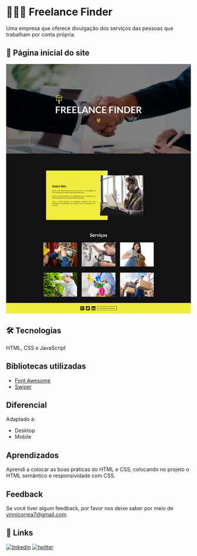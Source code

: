 
# 👨🏻‍💼 Freelance Finder

Uma empresa que oferece divulgação dos serviços das pessoas que trabalham por conta própria.


## 📃 Página inicial do site

<p align="center">
  <img alt="" src="print-page.jpeg">
</p>


## 🛠 Tecnologias
HTML, CSS e JavaScript


## Bibliotecas utilizadas
 - [Font Awesome](https://fontawesome.com/)
 - [Swiper](https://swiperjs.com/)


## Diferencial
Adaptado à:
 - Desktop
 - Mobile


## Aprendizados

Aprendi a colocar as boas práticas do HTML e CSS, colocando no projeto o HTML semântico e responsividade com CSS.


## Feedback

Se você tiver algum feedback, por favor nos deixe saber por meio de vinnicorrea7@gmail.com.


## 🔗 Links
[![linkedin](https://img.shields.io/badge/linkedin-0A66C2?style=for-the-badge&logo=linkedin&logoColor=white)](https://www.linkedin.com/in/vinicius-graciano-5081501a1/)
[![twitter](https://img.shields.io/badge/twitter-1DA1F2?style=for-the-badge&logo=twitter&logoColor=white)](https://twitter.com/viniciuswx_)


